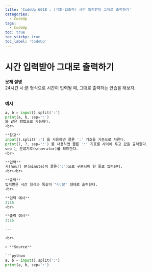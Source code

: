 ```yaml
---
title: 'CodeUp 6018 : [기초-입출력] 시간 입력받아 그대로 출력하기'
categories:
  - CodeUp
tags:
  - CodeUp
toc: true
toc_sticky: true
toc_label: 'CodeUp'
---
```


# 시간 입력받아 그대로 출력하기

**문제 설명**  
24시간 시:분 형식으로 시간이 입력될 때, 그대로 출력하는 연습을 해보자.  
<br>

**예시**

````python
a, b = input().split(':')
print(a, b, sep=':')
와 같은 방법으로 가능하다.
<br>

**참고**
input().split(':') 를 사용하면 콜론 ':' 기호를 기준으로 자른다.
print(?, ?, sep=':') 를 사용하면 콜론 ':' 기호를 사이에 두고 값을 출력한다.
sep 는 분류기호(seperator)를 의미한다.
<br>

**입력**
시(hour) 분(minute)이 콜론(':')으로 구분되어 한 줄로 입력된다.
<br><br>

**출력**
입력받은 시간 형식과 똑같이 "시:분" 형태로 출력한다.
<br>

**입력 예시**
3:16
<br>

**출력 예시**
3:16

---

<br>

> **Source**

```python
a, b = input().split(':')
print(a, b, sep=':')
````

